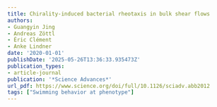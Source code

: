 ```yaml
---
title: Chirality-induced bacterial rheotaxis in bulk shear flows
authors:
- Guangyin Jing
- Andreas Zöttl
- Éric Clément
- Anke Lindner
date: '2020-01-01'
publishDate: '2025-05-26T13:36:33.935473Z'
publication_types:
- article-journal
publication: '*Science Advances*'
url_pdf: https://www.science.org/doi/full/10.1126/sciadv.abb2012
tags: ["Swimming behavior at phenotype"]
---
```

